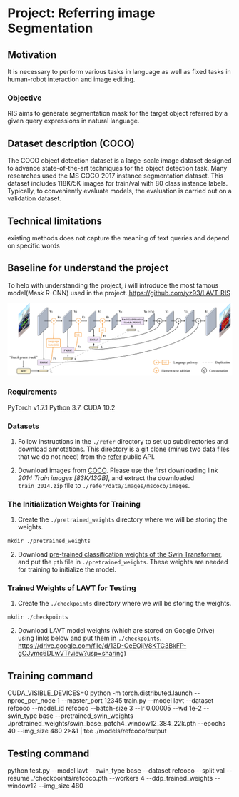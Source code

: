 # Project: Referring image Segmentation
## Motivation
It is necessary to perform various tasks in language as well as fixed tasks in human-robot interaction and image editing.
### Objective
RIS aims to generate segmentation mask for the target object referred by a given query expressions in natural language. 
## Dataset description (COCO)

The COCO object detection dataset is a large-scale image dataset designed to advance state-of-the-art techniques for the object detection task. Many researches used the
MS COCO 2017 instance segmentation dataset. This dataset includes 118K/5K images for train/val with 80 class instance labels. Typically, to conveniently evaluate models, the evaluation is carried out on a validation dataset.
## Technical limitations
existing methods does not capture the meaning of text queries and depend on specific words

## Baseline for understand the project
To help with understanding the project, i will introduce the most famous model(Mask R-CNN) used in the project.
https://github.com/yz93/LAVT-RIS

![Pipeline Image](pipeline.jpg)

### Requirements
PyTorch v1.7.1
Python 3.7.
CUDA 10.2

### Datasets
1. Follow instructions in the `./refer` directory to set up subdirectories
and download annotations.
This directory is a git clone (minus two data files that we do not need)
from the [refer](https://github.com/lichengunc/refer) public API.

2. Download images from [COCO](https://cocodataset.org/#download).
Please use the first downloading link *2014 Train images [83K/13GB]*, and extract
the downloaded `train_2014.zip` file to `./refer/data/images/mscoco/images`.

### The Initialization Weights for Training
1. Create the `./pretrained_weights` directory where we will be storing the weights.
```shell
mkdir ./pretrained_weights
```
2. Download [pre-trained classification weights of
the Swin Transformer](https://github.com/SwinTransformer/storage/releases/download/v1.0.0/swin_base_patch4_window12_384_22k.pth),
and put the `pth` file in `./pretrained_weights`.
These weights are needed for training to initialize the model.

### Trained Weights of LAVT for Testing
1. Create the `./checkpoints` directory where we will be storing the weights.
```shell
mkdir ./checkpoints
```
2. Download LAVT model weights (which are stored on Google Drive) using links below and put them in `./checkpoints`.
https://drive.google.com/file/d/13D-OeEOijV8KTC3BkFP-gOJymc6DLwVT/view?usp=sharing)

## Training command
CUDA_VISIBLE_DEVICES=0 python -m torch.distributed.launch --nproc_per_node 1 --master_port 12345 train.py --model lavt --dataset refcoco --model_id refcoco --batch-size 3 --lr 0.00005 --wd 1e-2 --swin_type base --pretrained_swin_weights ./pretrained_weights/swin_base_patch4_window12_384_22k.pth --epochs 40 --img_size 480 2>&1 | tee ./models/refcoco/output

## Testing command
python test.py --model lavt --swin_type base --dataset refcoco --split val --resume ./checkpoints/refcoco.pth --workers 4 --ddp_trained_weights --window12 --img_size 480

